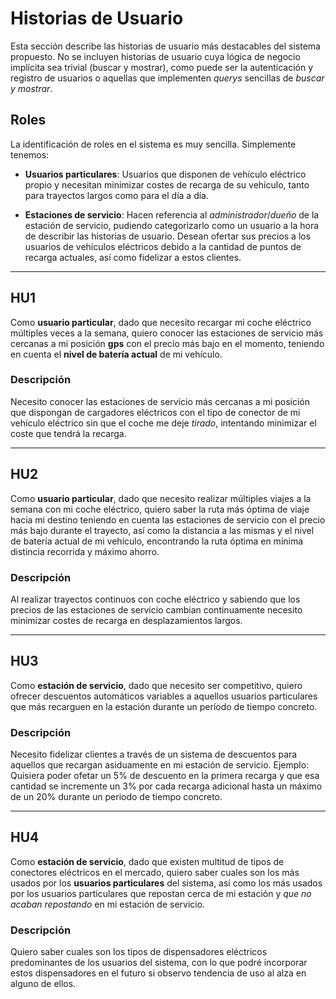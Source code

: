 # Historias de Usuario

Esta sección describe las historias de usuario más destacables del sistema propuesto. No se incluyen historias de usuario cuya lógica de negocio implícita sea trivial (buscar y mostrar), como puede ser la autenticación y registro de usuarios o aquellas que implementen *querys* sencillas de *buscar y mostrar*. 

## Roles

La identificación de roles en el sistema es muy sencilla. Simplemente tenemos:

- **Usuarios particulares**: Usuarios que disponen de vehículo eléctrico propio y necesitan minimizar costes de recarga de su vehículo, tanto para trayectos largos como para el día a día.

- **Estaciones de servicio**: Hacen referencia al *administrador*/*dueño* de la estación de servicio, pudiendo categorizarlo como un usuario a la hora de describir las historias de usuario. Desean ofertar sus precios a los usuarios de vehículos eléctricos debido a la cantidad de puntos de recarga actuales, así como fidelizar a estos clientes.

---

## HU1

Como **usuario particular**, dado que necesito recargar mi coche eléctrico múltiples veces a la semana, quiero conocer las estaciones de servicio más cercanas a mi posición **gps** con el precio más bajo en el momento, teniendo en cuenta el **nivel de batería actual** de mi vehículo.

### Descripción 
Necesito conocer las estaciones de servicio más cercanas a mi posición que dispongan de cargadores eléctricos con el tipo de conector de mi vehículo eléctrico sin que el coche me deje *tirado*, intentando minimizar el coste que tendrá la recarga.


---
## HU2

Como **usuario particular**, dado que necesito realizar múltiples viajes a la semana con mi coche eléctrico, quiero saber la ruta más óptima de viaje hacia mi destino teniendo en cuenta las estaciones de servicio con el precio más bajo durante el trayecto, así como la distancia a las mismas y el nivel de batería actual de mi vehículo, encontrando la ruta óptima en mínima distincia recorrida y máximo ahorro. 

### Descripción 
Al realizar trayectos continuos con coche eléctrico y sabiendo que los precios de las estaciones de servicio cambian continuamente necesito minimizar costes de recarga en desplazamientos largos. 

---
## HU3

Como **estación de servicio**, dado que necesito ser competitivo, quiero ofrecer descuentos automáticos variables a aquellos usuarios particulares que más recarguen en la estación durante un período de tiempo concreto. 

### Descripción 
Necesito fidelizar clientes a través de un sistema de descuentos para aquellos que recargan asiduamente en mi estación de servicio. Ejemplo: Quisiera poder ofetar un 5% de descuento en la primera recarga y que esa cantidad se incremente un 3% por cada recarga adicional hasta un máximo de un 20% durante un periodo de tiempo concreto. 


---
## HU4

Como **estación de servicio**, dado que existen multitud de tipos de conectores eléctricos en el mercado, quiero saber cuales son los más usados por los **usuarios particulares** del sistema, así como los más usados por los usuarios particulares que repostan cerca de mi estación y *que no acaban repostando* en mi estación de servicio.

### Descripción 
Quiero saber cuales son los tipos de dispensadores eléctricos predominantes de los usuarios del sistema, con lo que podré incorporar estos dispensadores en el futuro si observo tendencia de uso al alza en alguno de ellos. 



